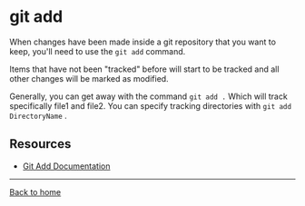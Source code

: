 # git add

When changes have been made inside a git repository that you want to keep, you'll need to use the `git add` command. 

Items that have not been "tracked" before will start to be tracked and all other changes will be marked as modified. 

Generally, you can get away with the command `git add .` Which will track specifically file1 and file2. 
You can specify tracking directories with `git add DirectoryName` .

## Resources 

- [Git Add Documentation](https://git-scm.com/docs/git-add)

---

[Back to home](../README.md)
